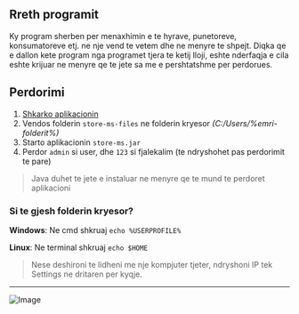 ## Rreth programit
Ky program sherben per menaxhimin e te hyrave, punetoreve, konsumatoreve etj. ne nje vend te vetem dhe ne menyre te shpejt.
Diqka qe e dallon kete program nga programet tjera te ketij lloji, eshte nderfaqja e cila eshte krijuar ne menyre qe te jete sa me e pershtatshme per perdorues.

## Perdorimi
1. [Shkarko aplikacionin](https://drive.google.com/open?id=13rEqbEFZo6jYpzyZxi--lr--M3kTga7z)
2. Vendos folderin `store-ms-files` ne folderin kryesor *(C:/Users/%emri-folderit%)*
3. Starto aplikacionin `store-ms.jar`
4. Perdor `admin` si user, dhe `123` si fjalekalim (te ndryshohet pas perdorimit te pare)

> Java duhet te jete e instaluar ne menyre qe te mund te perdoret aplikacioni

### Si te gjesh folderin kryesor?
**Windows**:
Ne cmd shkruaj `echo %USERPROFILE%`

**Linux**:
Ne terminal shkruaj `echo $HOME`


> Nese deshironi te lidheni me nje kompjuter tjeter, ndryshoni IP tek Settings ne dritaren per kyqje.

---
![Image](http://i.imgur.com/rhffLep.png)
